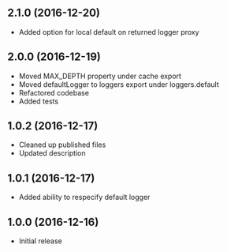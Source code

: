 ## 2.1.0 (2016-12-20)
* Added option for local default on returned logger proxy

## 2.0.0 (2016-12-19)
* Moved MAX_DEPTH property under cache export
* Moved defaultLogger to loggers export under loggers.default
* Refactored codebase
* Added tests

## 1.0.2 (2016-12-17)
* Cleaned up published files
* Updated description

## 1.0.1 (2016-12-17)
* Added ability to respecify default logger

## 1.0.0 (2016-12-16)
* Initial release